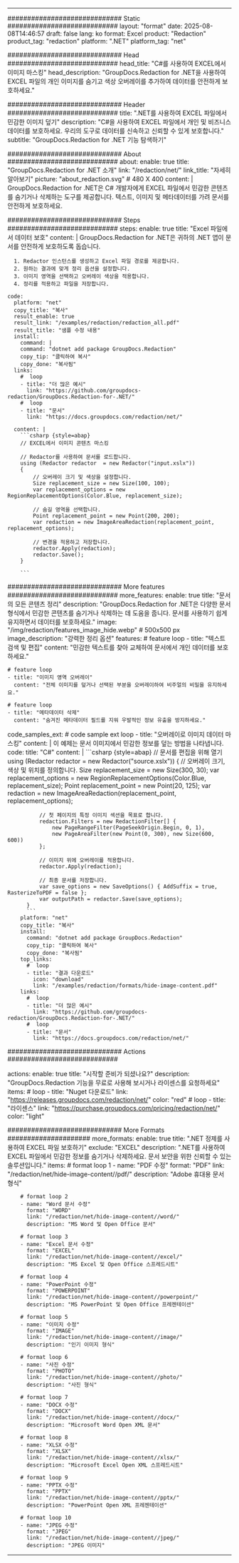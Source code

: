 
---
############################# Static ############################
layout: "format"
date:  2025-08-08T14:46:57
draft: false
lang: ko
format: Excel
product: "Redaction"
product_tag: "redaction"
platform: ".NET"
platform_tag: "net"

############################# Head ############################
head_title: "C#를 사용하여 EXCEL에서 이미지 마스킹"
head_description: "GroupDocs.Redaction for .NET을 사용하여 EXCEL 파일의 개인 이미지를 숨기고 색상 오버레이를 추가하여 데이터를 안전하게 보호하세요."

############################# Header ############################
title: ".NET를 사용하여 EXCEL 파일에서 민감한 이미지 덮기" 
description: "C#을 사용하여 EXCEL 파일에서 개인 및 비즈니스 데이터를 보호하세요. 우리의 도구로 데이터를 신속하고 신뢰할 수 있게 보호합니다."
subtitle: "GroupDocs.Redaction for .NET 기능 탐색하기" 

############################# About ############################
about:
    enable: true
    title: "GroupDocs.Redaction for .NET 소개"
    link: "/redaction/net/"
    link_title: "자세히 알아보기"
    picture: "about_redaction.svg" # 480 X 400
    content: |
       GroupDocs.Redaction for .NET은 C# 개발자에게 EXCEL 파일에서 민감한 콘텐츠를 숨기거나 삭제하는 도구를 제공합니다. 텍스트, 이미지 및 메타데이터를 가려 문서를 안전하게 보호하세요.

############################# Steps ############################
steps:
    enable: true
    title: "Excel 파일에서 데이터 보호"
    content: |
      GroupDocs.Redaction for .NET은 귀하의 .NET 앱이 문서를 안전하게 보호하도록 돕습니다.
      
      1. Redactor 인스턴스를 생성하고 Excel 파일 경로를 제공합니다.
      2. 원하는 결과에 맞게 정리 옵션을 설정합니다.
      3. 이미지 영역을 선택하고 오버레이 색상을 적용합니다.
      4. 정리를 적용하고 파일을 저장합니다.
   
    code:
      platform: "net"
      copy_title: "복사"
      result_enable: true
      result_link: "/examples/redaction/redaction_all.pdf"
      result_title: "샘플 수정 내용"
      install:
        command: |
        command: "dotnet add package GroupDocs.Redaction"
        copy_tip: "클릭하여 복사"
        copy_done: "복사됨"
      links:
        #  loop
        - title: "더 많은 예시"
          link: "https://github.com/groupdocs-redaction/GroupDocs.Redaction-for-.NET/"
        #  loop
        - title: "문서"
          link: "https://docs.groupdocs.com/redaction/net/"
          
      content: |
        ```csharp {style=abap}
        // EXCEL에서 이미지 콘텐츠 마스킹

        // Redactor를 사용하여 문서를 로드합니다.
        using (Redactor redactor  = new Redactor("input.xslx"))
        {
            // 오버레이 크기 및 색상을 설정합니다.
            Size replacement_size = new Size(100, 100);
            var replacement_options = new RegionReplacementOptions(Color.Blue, replacement_size);

            // 숨길 영역을 선택합니다.
            Point replacement_point = new Point(200, 200);
            var redaction = new ImageAreaRedaction(replacement_point, replacement_options);
            
            // 변경을 적용하고 저장합니다.
            redactor.Apply(redaction);
            redactor.Save();
        }
        
        ```            


############################# More features ############################
more_features:
  enable: true
  title: "문서의 모든 콘텐츠 정리"
  description: "GroupDocs.Redaction for .NET은 다양한 문서 형식에서 민감한 콘텐츠를 숨기거나 삭제하는 데 도움을 줍니다. 문서를 사용하기 쉽게 유지하면서 데이터를 보호하세요."
  image: "/img/redaction/features_image_hide.webp" # 500x500 px
  image_description: "강력한 정리 옵션"
  features:
    # feature loop
    - title: "텍스트 검색 및 편집"
      content: "민감한 텍스트를 찾아 교체하여 문서에서 개인 데이터를 보호하세요."

    # feature loop
    - title: "이미지 영역 오버레이"
      content: "전체 이미지를 덮거나 선택된 부분을 오버레이하여 비주얼의 비밀을 유지하세요."

    # feature loop
    - title: "메타데이터 삭제"
      content: "숨겨진 메타데이터 필드를 지워 우발적인 정보 유출을 방지하세요."
      
  code_samples_ext:
    # code sample ext loop
    - title: "오버레이로 이미지 데이터 마스킹"
      content: |
        이 예제는 문서 이미지에서 민감한 정보를 덮는 방법을 나타냅니다.
      code:
        title: "C#"
        content: |
          ```csharp {style=abap}
          //  문서를 편집을 위해 열기
          using (Redactor redactor  = new Redactor("source.xslx"))
          {
              // 오버레이 크기, 색상 및 위치를 정의합니다.
              Size replacement_size = new Size(300, 30);
              var replacement_options = new RegionReplacementOptions(Color.Blue, replacement_size);
              Point replacement_point = new Point(20, 125);
              var redaction = new ImageAreaRedaction(replacement_point, replacement_options);
 
              // 첫 페이지의 특정 이미지 섹션을 목표로 합니다.
              redaction.Filters = new RedactionFilter[] {
                  new PageRangeFilter(PageSeekOrigin.Begin, 0, 1),
                  new PageAreaFilter(new Point(0, 300), new Size(600, 600))
              };

              // 이미지 위에 오버레이를 적용합니다.
              redactor.Apply(redaction);

              // 최종 문서를 저장합니다.
              var save_options = new SaveOptions() { AddSuffix = true, RasterizeToPDF = false };
              var outputPath = redactor.Save(save_options);
          }
          ```
        platform: "net"
        copy_title: "복사"
        install:
          command: "dotnet add package GroupDocs.Redaction"
          copy_tip: "클릭하여 복사"
          copy_done: "복사됨"
        top_links:
          #  loop
          - title: "결과 다운로드"
            icon: "download"
            link: "/examples/redaction/formats/hide-image-content.pdf"
        links:
          #  loop
          - title: "더 많은 예시"
            link: "https://github.com/groupdocs-redaction/GroupDocs.Redaction-for-.NET/"
          #  loop
          - title: "문서"
            link: "https://docs.groupdocs.com/redaction/net/"


############################# Actions ############################

actions:
  enable: true
  title: "시작할 준비가 되셨나요?"
  description: "GroupDocs.Redaction 기능을 무료로 사용해 보시거나 라이센스를 요청하세요"
  items:
    #  loop
    - title: "Nuget 다운로드"
      link: "https://releases.groupdocs.com/redaction/net/"
      color: "red"
        #  loop
    - title: "라이센스"
      link: "https://purchase.groupdocs.com/pricing/redaction/net/"
      color: "light"


############################# More Formats #####################
more_formats:
    enable: true
    title: ".NET 정제를 사용하여 EXCEL 파일 보호하기"
    exclude: "EXCEL"
    description: ".NET를 사용하여 EXCEL 파일에서 민감한 정보를 숨기거나 삭제하세요. 문서 보안을 위한 신뢰할 수 있는 솔루션입니다."
    items: 
        # format loop 1
        - name: "PDF 수정"
          format: "PDF"
          link: "/redaction/net/hide-image-content//pdf/"
          description: "Adobe 휴대용 문서 형식"

        # format loop 2
        - name: "Word 문서 수정"
          format: "WORD"
          link: "/redaction/net/hide-image-content//word/"
          description: "MS Word 및 Open Office 문서"
          
        # format loop 3
        - name: "Excel 문서 수정"
          format: "EXCEL"
          link: "/redaction/net/hide-image-content//excel/"
          description: "MS Excel 및 Open Office 스프레드시트"

        # format loop 4
        - name: "PowerPoint 수정"
          format: "POWERPOINT"
          link: "/redaction/net/hide-image-content//powerpoint/"
          description: "MS PowerPoint 및 Open Office 프레젠테이션"

        # format loop 5
        - name: "이미지 수정"
          format: "IMAGE"
          link: "/redaction/net/hide-image-content//image/"
          description: "인기 이미지 형식"

        # format loop 6
        - name: "사진 수정"
          format: "PHOTO"
          link: "/redaction/net/hide-image-content//photo/"
          description: "사진 형식"

        # format loop 7
        - name: "DOCX 수정"
          format: "DOCX"
          link: "/redaction/net/hide-image-content//docx/"
          description: "Microsoft Word Open XML 문서"
          
        # format loop 8
        - name: "XLSX 수정"
          format: "XLSX"
          link: "/redaction/net/hide-image-content//xlsx/"
          description: "Microsoft Excel Open XML 스프레드시트"
          
        # format loop 9
        - name: "PPTX 수정"
          format: "PPTX"
          link: "/redaction/net/hide-image-content//pptx/"
          description: "PowerPoint Open XML 프레젠테이션"

        # format loop 10
        - name: "JPEG 수정"
          format: "JPEG"
          link: "/redaction/net/hide-image-content//jpeg/"
          description: "JPEG 이미지"


---